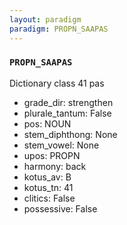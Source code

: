 ```yaml
---
layout: paradigm
paradigm: PROPN_SAAPAS
---
```

### ` PROPN_SAAPAS `

Dictionary class 41 pas
* grade_dir: strengthen
* plurale_tantum: False
* pos: NOUN
* stem_diphthong: None
* stem_vowel: None
* upos: PROPN
* harmony: back
* kotus_av: B
* kotus_tn: 41
* clitics: False
* possessive: False
